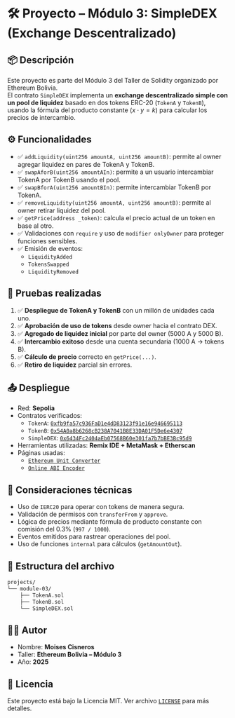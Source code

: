 # 🛠 Proyecto – Módulo 3: SimpleDEX (Exchange Descentralizado)

## 📦 Descripción

Este proyecto es parte del Módulo 3 del Taller de Solidity organizado por Ethereum Bolivia.  
El contrato `SimpleDEX` implementa un **exchange descentralizado simple con un pool de liquidez** basado en dos tokens ERC-20 (`TokenA` y `TokenB`), usando la fórmula del producto constante ($x \cdot y = k$) para calcular los precios de intercambio.

## ⚙️ Funcionalidades

- ✅ `addLiquidity(uint256 amountA, uint256 amountB)`: permite al owner agregar liquidez en pares de TokenA y TokenB.
- ✅ `swapAforB(uint256 amountAIn)`: permite a un usuario intercambiar TokenA por TokenB usando el pool.
- ✅ `swapBforA(uint256 amountBIn)`: permite intercambiar TokenB por TokenA.
- ✅ `removeLiquidity(uint256 amountA, uint256 amountB)`: permite al owner retirar liquidez del pool.
- ✅ `getPrice(address _token)`: calcula el precio actual de un token en base al otro.
- ✅ Validaciones con `require` y uso de `modifier onlyOwner` para proteger funciones sensibles.
- ✅ Emisión de eventos:
  - `LiquidityAdded`
  - `TokensSwapped`
  - `LiquidityRemoved`

## 🧪 Pruebas realizadas

1. ✅ **Despliegue de TokenA y TokenB** con un millón de unidades cada uno.
2. ✅ **Aprobación de uso de tokens** desde owner hacia el contrato DEX.
3. ✅ **Agregado de liquidez inicial** por parte del owner (5000 A y 5000 B).
4. ✅ **Intercambio exitoso** desde una cuenta secundaria (1000 A → tokens B).
5. ✅ **Cálculo de precio** correcto en `getPrice(...)`.
6. ✅ **Retiro de liquidez** parcial sin errores.

## 📤 Despliegue

- Red: **Sepolia**
- Contratos verificados:
  - `TokenA`: [`0xfb9fa57c936FaD1e4dD83123f91e16e946695113`](https://sepolia.etherscan.io/address/0xfb9fa57c936FaD1e4dD83123f91e16e946695113)
  - `TokenB`: [`0x54A0a8b6268cB238A7041B8E33DA01F5De6e4307`](https://sepolia.etherscan.io/address/0x54A0a8b6268cB238A7041B8E33DA01F5De6e4307)
  - `SimpleDEX`: [`0x6434Fc2404aEb07568B60e301fa7b7bBE3Bc95d9`](https://sepolia.etherscan.io/address/0x6434Fc2404aEb07568B60e301fa7b7bBE3Bc95d9)
- Herramientas utilizadas: **Remix IDE + MetaMask + Etherscan**
- Páginas usadas:
  - [`Ethereum Unit Converter`](https://eth-converter.com/)
  - [`Online ABI Encoder`](https://abi.hashex.org/)

## 🧠 Consideraciones técnicas

- Uso de `IERC20` para operar con tokens de manera segura.
- Validación de permisos con `transferFrom` y `approve`.
- Lógica de precios mediante fórmula de producto constante con comisión del 0.3% (`997 / 1000`).
- Eventos emitidos para rastrear operaciones del pool.
- Uso de funciones `internal` para cálculos (`getAmountOut`).

## 📁 Estructura del archivo

```bash
projects/
└── module-03/
    ├── TokenA.sol
    ├── TokenB.sol
    └── SimpleDEX.sol
````

## 👨‍💻 Autor

- Nombre: **Moises Cisneros**
- Taller: **Ethereum Bolivia – Módulo 3**
- Año: **2025**

## 📜 Licencia

Este proyecto está bajo la Licencia MIT. Ver archivo [`LICENSE`](../../LICENSE) para más detalles.
